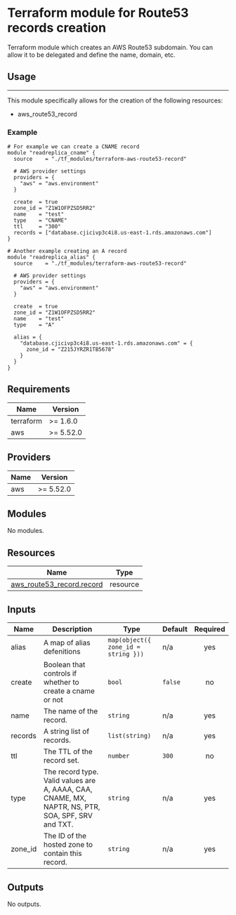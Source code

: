 # Terraform module for Route53 records creation

Terraform module which creates an AWS Route53 subdomain. You can allow it to be delegated and define the name, domain, etc.

## Usage
-----
This module specifically allows for the creation of the following resources:

- aws_route53_record

### Example

```hcl
# For example we can create a CNAME record
module "readreplica_cname" {
  source    = "./tf_modules/terraform-aws-route53-record"

  # AWS provider settings
  providers = {
    "aws" = "aws.environment"
  }

  create  = true
  zone_id = "Z1W1OFPZSD5RR2"
  name    = "test"
  type    = "CNAME"
  ttl     = "300"
  records = ["database.cjicivp3c4i8.us-east-1.rds.amazonaws.com"]
}

# Another example creating an A record
module "readreplica_alias" {
  source    = "./tf_modules/terraform-aws-route53-record"

  # AWS provider settings
  providers = {
    "aws" = "aws.environment"
  }

  create  = true
  zone_id = "Z1W1OFPZSD5RR2"
  name    = "test"
  type    = "A"
    
  alias = {
    "database.cjicivp3c4i8.us-east-1.rds.amazonaws.com" = {
      zone_id = "Z215JYRZR1TB5678"
    }
  }
}
```
## Requirements

| Name | Version |
|------|---------|
| terraform | >= 1.6.0 |
| aws | >= 5.52.0 |

## Providers

| Name | Version |
|------|---------|
| aws | >= 5.52.0 |

## Modules

No modules.

## Resources

| Name | Type |
|------|------|
| [aws_route53_record.record](https://registry.terraform.io/providers/hashicorp/aws/latest/docs/resources/route53_record) | resource |

## Inputs

| Name | Description | Type | Default | Required |
|------|-------------|------|---------|:--------:|
| alias | A map of alias defenitions | ```map(object({ zone_id = string }))``` | n/a | yes |
| create | Boolean that controls if whether to create a cname or not | `bool` | `false` | no |
| name | The name of the record. | `string` | n/a | yes |
| records | A string list of records. | `list(string)` | n/a | yes |
| ttl | The TTL of the record set. | `number` | `300` | no |
| type | The record type. Valid values are A, AAAA, CAA, CNAME, MX, NAPTR, NS, PTR, SOA, SPF, SRV and TXT. | `string` | n/a | yes |
| zone_id | The ID of the hosted zone to contain this record. | `string` | n/a | yes |

## Outputs

No outputs.
